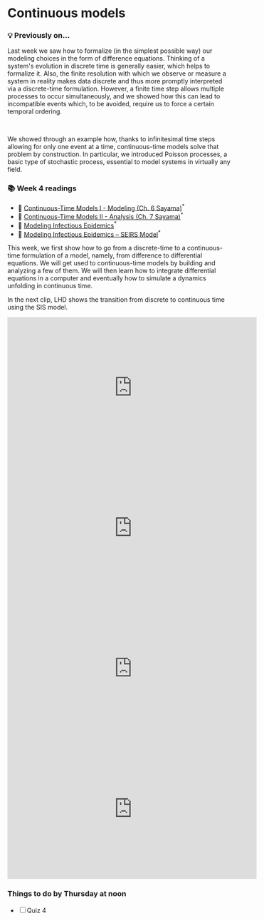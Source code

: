 # Continuous models
<div class="flex-container">
  <div class="left-div callback">
    <h3>💡 Previously on...</h3>  
    <p>Last week we saw how to formalize (in the simplest possible way) our modeling choices in the form of difference equations. Thinking of a system's evolution in discrete time is generally easier, which helps to formalize it. Also, the finite resolution with which we observe or measure a system in reality makes data discrete and thus more promptly interpreted via a discrete-time formulation. However, a finite time step allows multiple processes to occur simultaneously, and we showed how this can lead to incompatible events which, to be avoided, require us to force a certain temporal ordering.</p>
    <br>
    <p>We showed through an example how, thanks to infinitesimal time steps allowing for only one event at a time, continuous-time models solve that problem by construction. In particular, we introduced Poisson processes, a basic type of stochastic process, essential to model systems in virtually any field.</p>
  </div>
  <div class="right-div reading-box">
    <h3>📚 Week 4 readings</h3>
    <ul class="reading-list">
    <li><span>📖</span> <a href="https://math.libretexts.org/Bookshelves/Scientific_Computing_Simulations_and_Modeling/Introduction_to_the_Modeling_and_Analysis_of_Complex_Systems_(Sayama)/06%3A_ContinuousTime_Models_I__Modeling" target="_blank">Continuous-Time Models I - Modeling  (Ch. 6 Sayama)</a><sup>*</sup></li>
    <li><span>📖</span> <a href="https://math.libretexts.org/Bookshelves/Scientific_Computing_Simulations_and_Modeling/Introduction_to_the_Modeling_and_Analysis_of_Complex_Systems_(Sayama)/07%3A_ContinuousTime_Models_II__Analysis" target="_blank">Continuous-Time Models II - Analysis  (Ch. 7 Sayama)</a><sup>*</sup></li>
    <li><span>📖</span> <a href="https://brightspace.uvm.edu/content/enforced/89569-202409-AM-Crosslisted/csfiles/home_dir/courses/202209-0824C-Merged/NatureMethods_Model1.pdf?ou=89569" target="_blank">Modeling Infectious Epidemics</a><sup>*</sup></li>
    <li><span>📖</span> <a href="https://brightspace.uvm.edu/content/enforced/89569-202409-AM-Crosslisted/csfiles/home_dir/courses/202209-0824C-Merged/NatureMethods_Model2.pdf?ou=89569" target="_blank">Modeling Infectious Epidemics – SEIRS Model</a><sup>*</sup></li>
    </ul>
  </div>
</div>

This week, we first show how to go from a discrete-time to a continuous-time formulation of a model, namely, from difference to differential equations. We will get used to continuous-time models by building and analyzing a few of them. We will then learn how to integrate differential equations in a computer and eventually how to simulate a dynamics unfolding in continuous time.

In the next clip, LHD shows the transition from discrete to continuous time using the SIS model.

<iframe src="https://streaming.uvm.edu/embed/49966/" width="560" height="315" frameborder="0" allowfullscreen></iframe>

<iframe src="https://streaming.uvm.edu/embed/49967/" width="560" height="315" frameborder="0" allowfullscreen></iframe>

<iframe src="https://streaming.uvm.edu/embed/49968/" width="560" height="315" frameborder="0" allowfullscreen></iframe>

<iframe src="https://streaming.uvm.edu/embed/49969/" width="560" height="315" frameborder="0" allowfullscreen></iframe>


<div class="callout-box">
  <h3>Things to do by Thursday at noon</h3>
  <ul class="checklist">
    <li><input type="checkbox" id="task1"><label for="task1">Quiz 4</label></li>
  </ul>
</div>
